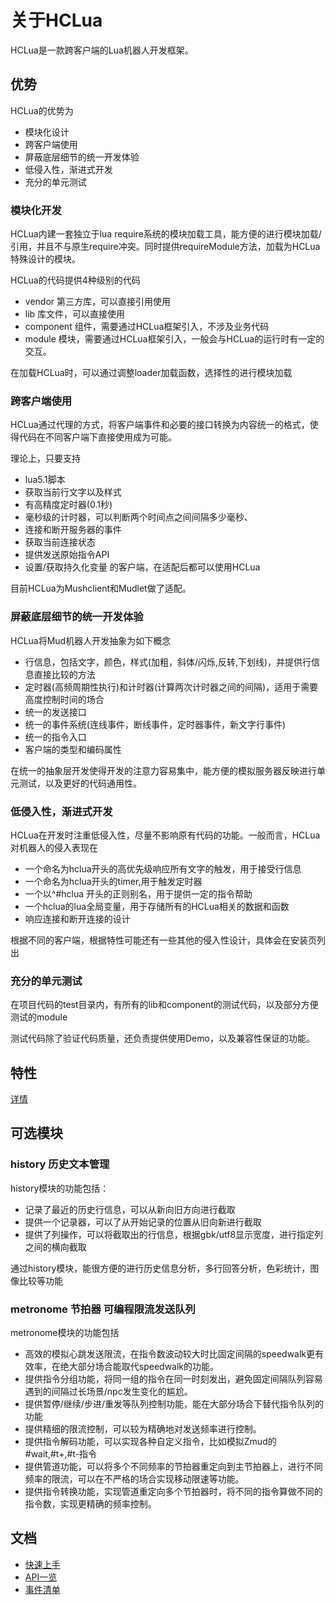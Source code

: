 # 关于HCLua

HCLua是一款跨客户端的Lua机器人开发框架。

## 优势
HCLua的优势为
* 模块化设计
* 跨客户端使用
* 屏蔽底层细节的统一开发体验
* 低侵入性，渐进式开发
* 充分的单元测试

### 模块化开发

HCLua内建一套独立于lua require系统的模块加载工具，能方便的进行模块加载/引用，并且不与原生require冲突。同时提供requireModule方法，加载为HCLua特殊设计的模块。

HCLua的代码提供4种级别的代码
* vendor 第三方库，可以直接引用使用
* lib 库文件，可以直接使用
* component 组件，需要通过HCLua框架引入，不涉及业务代码
* module 模块，需要通过HCLua框架引入，一般会与HCLua的运行时有一定的交互。

在加载HCLua时，可以通过调整loader加载函数，选择性的进行模块加载

### 跨客户端使用

HCLua通过代理的方式，将客户端事件和必要的接口转换为内容统一的格式，使得代码在不同客户端下直接使用成为可能。

理论上，只要支持
* lua5.1脚本
* 获取当前行文字以及样式
* 有高精度定时器(0.1秒)
* 毫秒级的计时器，可以判断两个时间点之间间隔多少毫秒、
* 连接和断开服务器的事件
* 获取当前连接状态
* 提供发送原始指令API
* 设置/获取持久化变量
的客户端，在适配后都可以使用HCLua

目前HCLua为Mushclient和Mudlet做了适配。

### 屏蔽底层细节的统一开发体验

HCLua将Mud机器人开发抽象为如下概念

* 行信息，包括文字，颜色，样式(加粗，斜体/闪烁,反转,下划线)，并提供行信息直接比较的方法
* 定时器(高频周期性执行)和计时器(计算两次计时器之间的间隔)，适用于需要高度控制时间的场合
* 统一的发送接口
* 统一的事件系统(连线事件，断线事件，定时器事件，新文字行事件)
* 统一的指令入口
* 客户端的类型和编码属性

在统一的抽象层开发使得开发的注意力容易集中，能方便的模拟服务器反映进行单元测试，以及更好的代码通用性。

### 低侵入性，渐进式开发

HCLua在开发时注重低侵入性，尽量不影响原有代码的功能。一般而言，HCLua对机器人的侵入表现在
* 一个命名为hclua开头的高优先级响应所有文字的触发，用于接受行信息
* 一个命名为hclua开头的timer,用于触发定时器
* 一个以^#hclua 开头的正则别名，用于提供一定的指令帮助
* 一个hclua的lua全局变量，用于存储所有的HCLua相关的数据和函数
* 响应连接和断开连接的设计

根据不同的客户端，根据特性可能还有一些其他的侵入性设计，具体会在安装页列出

### 充分的单元测试

在项目代码的test目录内，有所有的lib和component的测试代码，以及部分方便测试的module

测试代码除了验证代码质量，还负责提供使用Demo，以及兼容性保证的功能。

## 特性


[详情](doc/features.md)

## 可选模块

### history 历史文本管理

history模块的功能包括：

* 记录了最近的历史行信息，可以从新向旧方向进行截取
* 提供一个记录器，可以了从开始记录的位置从旧向新进行截取
* 提供了列操作，可以将截取出的行信息，根据gbk/utf8显示宽度，进行指定列之间的横向截取

通过history模块，能很方便的进行历史信息分析，多行回答分析，色彩统计，图像比较等功能

### metronome 节拍器 可编程限流发送队列

metronome模块的功能包括

* 高效的模拟心跳发送限流，在指令数波动较大时比固定间隔的speedwalk更有效率，在绝大部分场合能取代speedwalk的功能。
* 提供指令分组功能，将同一组的指令在同一时刻发出，避免固定间隔队列容易遇到的间隔过长场景/npc发生变化的尴尬。
* 提供暂停/继续/步进/重发等队列控制功能，能在大部分场合下替代指令队列的功能
* 提供精细的限流控制，可以较为精确地对发送频率进行控制。
* 提供指令解码功能，可以实现各种自定义指令，比如模拟Zmud的#wait,#t+,#t-指令
* 提供管道功能，可以将多个不同频率的节拍器重定向到主节拍器上，进行不同频率的限流，可以在不严格的场合实现移动限速等功能。
* 提供指令转换功能，实现管道重定向多个节拍器时，将不同的指令算做不同的指令数，实现更精确的频率控制。


## 文档

* [快速上手](doc/quickstart.md)
* [API一览](doc/api.md)
* [事件清单](doc/events.md)
